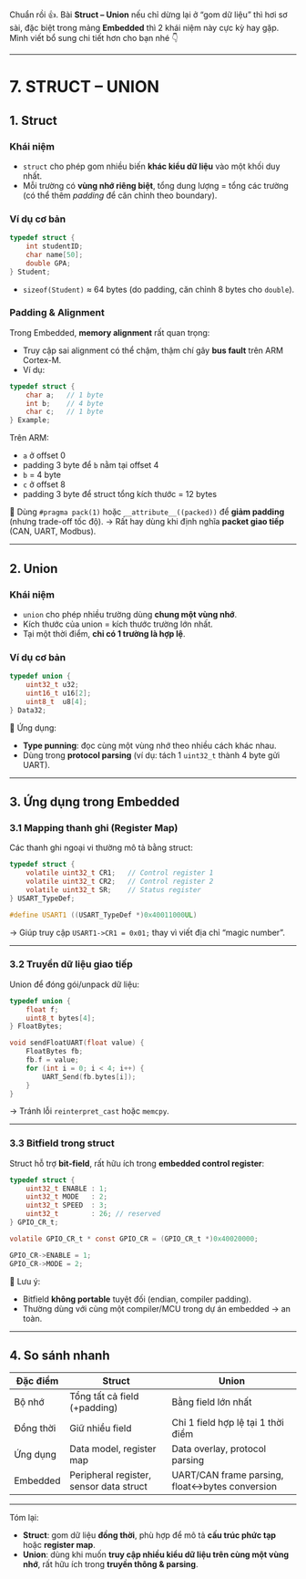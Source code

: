 Chuẩn rồi 👍. Bài **Struct – Union** nếu chỉ dừng lại ở “gom dữ liệu” thì hơi sơ sài, đặc biệt trong mảng **Embedded** thì 2 khái niệm này cực kỳ hay gặp. Mình viết bổ sung chi tiết hơn cho bạn nhé 👇

---

# 7. STRUCT – UNION

## 1. Struct

### Khái niệm

* `struct` cho phép gom nhiều biến **khác kiểu dữ liệu** vào một khối duy nhất.
* Mỗi trường có **vùng nhớ riêng biệt**, tổng dung lượng = tổng các trường (có thể thêm *padding* để căn chỉnh theo boundary).

### Ví dụ cơ bản

```c
typedef struct {
    int studentID;
    char name[50];
    double GPA;
} Student;
```

* `sizeof(Student)` ≈ 64 bytes (do padding, căn chỉnh 8 bytes cho `double`).

### Padding & Alignment

Trong Embedded, **memory alignment** rất quan trọng:

* Truy cập sai alignment có thể chậm, thậm chí gây **bus fault** trên ARM Cortex-M.
* Ví dụ:

```c
typedef struct {
    char a;   // 1 byte
    int b;    // 4 byte
    char c;   // 1 byte
} Example;
```

Trên ARM:

* `a` ở offset 0
* padding 3 byte để `b` nằm tại offset 4
* `b` = 4 byte
* `c` ở offset 8
* padding 3 byte để struct tổng kích thước = 12 bytes

📌 Dùng `#pragma pack(1)` hoặc `__attribute__((packed))` để **giảm padding** (nhưng trade-off tốc độ).
→ Rất hay dùng khi định nghĩa **packet giao tiếp** (CAN, UART, Modbus).

---

## 2. Union

### Khái niệm

* `union` cho phép nhiều trường dùng **chung một vùng nhớ**.
* Kích thước của union = kích thước trường lớn nhất.
* Tại một thời điểm, **chỉ có 1 trường là hợp lệ**.

### Ví dụ cơ bản

```c
typedef union {
    uint32_t u32;
    uint16_t u16[2];
    uint8_t  u8[4];
} Data32;
```

📌 Ứng dụng:

* **Type punning**: đọc cùng một vùng nhớ theo nhiều cách khác nhau.
* Dùng trong **protocol parsing** (ví dụ: tách 1 `uint32_t` thành 4 byte gửi UART).

---

## 3. Ứng dụng trong Embedded

### 3.1 Mapping thanh ghi (Register Map)

Các thanh ghi ngoại vi thường mô tả bằng struct:

```c
typedef struct {
    volatile uint32_t CR1;   // Control register 1
    volatile uint32_t CR2;   // Control register 2
    volatile uint32_t SR;    // Status register
} USART_TypeDef;

#define USART1 ((USART_TypeDef *)0x40011000UL)
```

→ Giúp truy cập `USART1->CR1 = 0x01;` thay vì viết địa chỉ “magic number”.

---

### 3.2 Truyền dữ liệu giao tiếp

Union để đóng gói/unpack dữ liệu:

```c
typedef union {
    float f;
    uint8_t bytes[4];
} FloatBytes;

void sendFloatUART(float value) {
    FloatBytes fb;
    fb.f = value;
    for (int i = 0; i < 4; i++) {
        UART_Send(fb.bytes[i]);
    }
}
```

→ Tránh lỗi `reinterpret_cast` hoặc `memcpy`.

---

### 3.3 Bitfield trong struct

Struct hỗ trợ **bit-field**, rất hữu ích trong **embedded control register**:

```c
typedef struct {
    uint32_t ENABLE : 1;
    uint32_t MODE   : 2;
    uint32_t SPEED  : 3;
    uint32_t        : 26; // reserved
} GPIO_CR_t;

volatile GPIO_CR_t * const GPIO_CR = (GPIO_CR_t *)0x40020000;

GPIO_CR->ENABLE = 1;
GPIO_CR->MODE = 2;
```

📌 Lưu ý:

* Bitfield **không portable** tuyệt đối (endian, compiler padding).
* Thường dùng với cùng một compiler/MCU trong dự án embedded → an toàn.

---

## 4. So sánh nhanh

| Đặc điểm  | Struct                                  | Union                                          |
| --------- | --------------------------------------- | ---------------------------------------------- |
| Bộ nhớ    | Tổng tất cả field (+padding)            | Bằng field lớn nhất                            |
| Đồng thời | Giữ nhiều field                         | Chỉ 1 field hợp lệ tại 1 thời điểm             |
| Ứng dụng  | Data model, register map                | Data overlay, protocol parsing                 |
| Embedded  | Peripheral register, sensor data struct | UART/CAN frame parsing, float↔bytes conversion |

---
Tóm lại:

* **Struct**: gom dữ liệu **đồng thời**, phù hợp để mô tả **cấu trúc phức tạp** hoặc **register map**.
* **Union**: dùng khi muốn **truy cập nhiều kiểu dữ liệu trên cùng một vùng nhớ**, rất hữu ích trong **truyền thông & parsing**.
